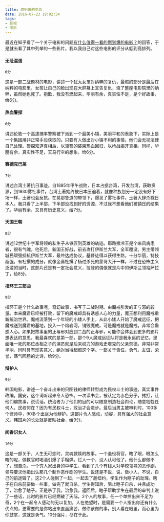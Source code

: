 ```yaml
---
title: 燃到爆的电影
date: 2016-07-23 19:02:54
tags:
- 影视
- 电影
---
```


最近在知乎看了一个关于电影的问题[有什么值得一看的燃到爆的电影？](http://www.zhihu.com/question/48035752/answer/109399394)的回答，于是就去看了其中列举的一些影片。我以我自己对这些电影的评分从低到高排列。

#### 无耻混蛋

 `6分`

这是一部二战题材的电影，讲述一个犹太女孩对纳粹的复仇，最燃的部分是最后在纳粹的电影里，女孩让自己的脸出现在大屏幕上宣告复仇，烧了整座电影院里的纳粹，虽然她也死了。抱歉，我没有燃起来，华丽有余，真实性不足，是个好故事，给6分。

#### 热血警探

`6分`

讲述伦敦一个高逮捕率警察被下派到一个最美小镇，美丽平和的表象下，实际上是一个集团用非正常手段获取的。只要有人做出对小镇不利的事情，他们会无视法律自己处理。警探知道真相后，以骑警的装束热血回归，以枪战揭开真相。同样，华丽有余，真实性不足，天马行空的想象，给6分。

#### 赛德克巴莱

 `7分`

讲述台湾土著抗日事迹。自1895年甲午战败，日本占据台湾，开发台湾，获取资源，到1930雾社事件，台湾土著始终被日本压迫着，就像种族划分一定没有好下场一样，土著也会反抗。在莫那鲁道的带领下，爆发了雾社事件，土著大肆杀戮日本人。我只看了上半部，下半部没找到好的资源，不过我不想看他们被镇压的结果了。华丽有余，又具有历史意义，给7分。

#### 天国王朝

`8分`

讲述12世纪十字军将领的私生子从铁匠到英雄的轨迹。耶路撒冷王是个麻风病患者，很有气魄。他死后，新国王好战，前去攻打伊斯兰大军，全军覆没。男主带领城民顽强抵抗伊斯兰大军，最终达成协议，基督徒得以获得生路。十分华丽，特技超强，有杜撰的成分，就像金庸杜撰了杨过杀死的蒙哥大汗一样，不过在恐怖主义泛滥的当时，这部片还是有一定社会意义，拉登的偶像就是片中的伊斯兰领袖萨拉丁，给8分。

#### 指环王三部曲

 `9分`

指环王是个什么故事呢，奇幻故事，书写于二战时期。由魔戒引发的正与邪的较量。本来魔君已经被打败，留下的魔戒却具有诱惑人心的力量，魔王想利用魔戒重新统治世界。魔戒流落到一个年轻的小矮人手上，从此小矮人开始了魔戒远征，把魔戒送到魔君的基地，投入一个熔岩河，销毁魔戒。可是魔戒就是魔戒，非常会蛊惑人心。如果把故事里的正与邪对应到二战的正与邪，可能你会体会到更多的影片想表达的意思。我最喜欢的是第一部，那个9人魔戒远征队将是我永远的记忆，里面唯一死的那位丞相之子的演员就是后来权力的游戏史塔克的父亲奈德。非常非常华丽，同时具有现实意义，绝对当得起燃这个字。一部关于责任，勇气，友谊，荣誉，荡气回肠的史诗，给9分。

#### 辩护人

 `9分`

韩国电影，讲述一个奋斗出来的只图钱的律师转型成为民权斗士的事迹，真实事件改编。国安，这个词听起来令人恐怖。一次读书会，被认定为赤色分子，拷打，让他们编故事，说谎话。统治者为了他们的目的可以随意制造社会舆论，随意牺牲任何人。民权何在？因为有民权斗士，政治才会进步。最后当男主被审判时，100多个律师中，90多个出庭为他辩护。这部片令人感动，动容，具有强大的社会意义。韩国片的长处就是反映社会，给9分。

#### 闻香识女人

 `10分`

这是一部关于，人生无可恋时，灵魂救赎的故事。一个退役将官，瞎了眼，眼怎么瞎的呢，做教官时喝酒引爆了手榴弹。烂人一个，没人认可他了，他什么都做不了，想自杀。一个穷人家出身的中学生，看到了几个有钱人对学校领导的恶作剧，领导要求他指出认那几个制作恶作剧的学生。说还是不说，说，做小人，不说，自己的前途毁了。这2个人碰到了一起，一起去了趟纽约，学生作为瞎子的助理。瞎子在自杀前要做一些事，做完了就自杀，学生得知后，阻止瞎子自杀，并且成功了，治愈了瞎子。正是杀了我，治愈我。返回后，瞎子帮助学生在最后的审判上说了一些话，此时的影片已经燃破了天际。2个人的故事，任一个单拎出来不足为奇，2个在一起令人感动的无以复加。人在绝望时，是需要一个人指出你还有什么优点的，更需要的是你站出来直面痛苦，做你该做的事，别人看在眼里，而心里为你鼓掌，这就是勇气。10分强片，尽在于此。
